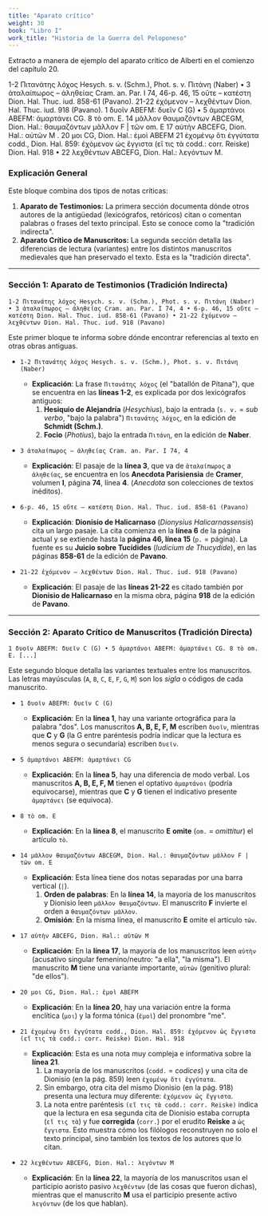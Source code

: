 ```yaml
---
title: "Aparato crítico"
weight: 30
book: "Libro I"
work_title: "Historia de la Guerra del Peloponeso"
---
```

Extracto a manera de ejemplo del aparato crítico de Alberti en el comienzo del capítulo 20.

1-2 Πιτανάτης λόχος Hesych. s. v. (Schm.), Phot. s. v. Πιτάνη (Naber) • 3 ἀταλαίπωρος – ἀληθείας Cram. an. Par. I 74, 46-p. 46, 15 οὔτε – κατέστη Dion. Hal. Thuc. iud. 858-61 (Pavano). 21-22 ἐχόμενον – λεχθέντων Dion. Hal. Thuc. iud. 918 (Pavano).
1 δυοῖν ΑΒEFM: δυεῖν C (G) • 5 ἁμαρτάνοι ΑΒΕFM: ἁμαρτάνει CG. 8 τὸ om. Ε. 14 μᾶλλον θαυμαζόντων ΑΒCEGM, Dion. Hal.: θαυμαζόντων μᾶλλον F | τῶν om. Ε 17 αὐτὴν ΑΒCEFG, Dion. Hal.: αὐτῶν Μ . 20 μοι CG, Dion. Hal.: ἐμοὶ ABEFM 21 ἐχομένῳ ὅτι ἐγγύτατα codd., Dion. Hal. 859: ἐχόμενον ὡς ἔγγιστα (εἴ τις τὰ codd.: corr. Reiske) Dion. Hal. 918 • 22 λεχθέντων ΑBCEFG, Dion. Hal.: λεγόντων Μ.


### Explicación General

Este bloque combina dos tipos de notas críticas:

1.  **Aparato de Testimonios:** La primera sección documenta dónde otros autores de la antigüedad (lexicógrafos, retóricos) citan o comentan palabras o frases del texto principal. Esto se conoce como la "tradición indirecta".
2.  **Aparato Crítico de Manuscritos:** La segunda sección detalla las diferencias de lectura (variantes) entre los distintos manuscritos medievales que han preservado el texto. Esta es la "tradición directa".

-----

### Sección 1: Aparato de Testimonios (Tradición Indirecta)

```
1-2 Πιτανάτης λόχος Hesych. s. v. (Schm.), Phot. s. v. Πιτάνη (Naber) • 3 ἀταλαίπωρος – ἀληθείας Cram. an. Par. I 74, 4 • 6-p. 46, 15 οὔτε – κατέστη Dion. Hal. Thuc. iud. 858-61 (Pavano) • 21-22 ἐχόμενον – λεχθέντων Dion. Hal. Thuc. iud. 918 (Pavano)
```

Este primer bloque te informa sobre dónde encontrar referencias al texto en otras obras antiguas.

  * `1-2 Πιτανάτης λόχος Hesych. s. v. (Schm.), Phot. s. v. Πιτάνη (Naber)`

      * **Explicación**: La frase `Πιτανάτης λόχος` (el "batallón de Pítana"), que se encuentra en las **líneas 1-2**, es explicada por dos lexicógrafos antiguos:
        1.  **Hesiquio de Alejandría** (*Hesychius*), bajo la entrada (`s. v.` = *sub verbo*, "bajo la palabra") `Πιτανάτης λόχος`, en la edición de **Schmidt (Schm.)**.
        2.  **Focio** (*Photius*), bajo la entrada `Πιτάνη`, en la edición de **Naber**.

  * `3 ἀταλαίπωρος – ἀληθείας Cram. an. Par. I 74, 4`

      * **Explicación**: El pasaje de la **línea 3**, que va de `ἀταλαίπωρος` a `ἀληθείας`, se encuentra en los **Anecdota Parisiensia** de **Cramer**, volumen **I**, página **74**, línea **4**. (*Anecdota* son colecciones de textos inéditos).

  * `6-p. 46, 15 οὔτε – κατέστη Dion. Hal. Thuc. iud. 858-61 (Pavano)`

      * **Explicación**: **Dionisio de Halicarnaso** (*Dionysius Halicarnassensis*) cita un largo pasaje. La cita comienza en la **línea 6** de la página actual y se extiende hasta la **página 46, línea 15** (`p.` = página). La fuente es su **Juicio sobre Tucídides** (*Iudicium de Thucydide*), en las páginas **858-61** de la edición de **Pavano**.

  * `21-22 ἐχόμενον – λεχθέντων Dion. Hal. Thuc. iud. 918 (Pavano)`

      * **Explicación**: El pasaje de las **líneas 21-22** es citado también por **Dionisio de Halicarnaso** en la misma obra, página **918** de la edición de **Pavano**.

-----

### Sección 2: Aparato Crítico de Manuscritos (Tradición Directa)

```
1 δυοῖν ΑΒEFM: δυεῖν C (G) • 5 ἁμαρτάνοι ΑΒΕFM: ἁμαρτάνει CG. 8 τὸ om. Ε. [...]
```

Este segundo bloque detalla las variantes textuales entre los manuscritos. Las letras mayúsculas (`A`, `B`, `C`, `E`, `F`, `G`, `M`) son los *sigla* o códigos de cada manuscrito.

  * `1 δυοῖν ΑΒEFM: δυεῖν C (G)`

      * **Explicación**: En la **línea 1**, hay una variante ortográfica para la palabra "dos". Los manuscritos **A, B, E, F, M** escriben `δυοῖν`, mientras que **C** y **G** (la G entre paréntesis podría indicar que la lectura es menos segura o secundaria) escriben `δυεῖν`.

  * `5 ἁμαρτάνοι ΑΒΕFM: ἁμαρτάνει CG`

      * **Explicación**: En la **línea 5**, hay una diferencia de modo verbal. Los manuscritos **A, B, E, F, M** tienen el optativo `ἁμαρτάνοι` (podría equivocarse), mientras que **C** y **G** tienen el indicativo presente `ἁμαρτάνει` (se equivoca).

  * `8 τὸ om. Ε`

      * **Explicación**: En la **línea 8**, el manuscrito **E** **omite** (`om.` = *omittitur*) el artículo `τὸ`.

  * `14 μᾶλλον θαυμαζόντων ΑΒCEGM, Dion. Hal.: θαυμαζόντων μᾶλλον F | τῶν om. Ε`

      * **Explicación**: Esta línea tiene dos notas separadas por una barra vertical (`|`).
        1.  **Orden de palabras**: En la **línea 14**, la mayoría de los manuscritos y Dionisio leen `μᾶλλον θαυμαζόντων`. El manuscrito **F** invierte el orden a `θαυμαζόντων μᾶλλον`.
        2.  **Omisión**: En la misma línea, el manuscrito **E** omite el artículo `τῶν`.

  * `17 αὐτὴν ΑΒCEFG, Dion. Hal.: αὐτῶν Μ`

      * **Explicación**: En la **línea 17**, la mayoría de los manuscritos leen `αὐτὴν` (acusativo singular femenino/neutro: "a ella", "la misma"). El manuscrito **M** tiene una variante importante, `αὐτῶν` (genitivo plural: "de ellos").

  * `20 μοι CG, Dion. Hal.: ἐμοὶ ABEFM`

      * **Explicación**: En la **línea 20**, hay una variación entre la forma enclítica (`μοι`) y la forma tónica (`ἐμοὶ`) del pronombre "me".

  * `21 ἐχομένῳ ὅτι ἐγγύτατα codd., Dion. Hal. 859: ἐχόμενον ὡς ἔγγιστα (εἴ τις τὰ codd.: corr. Reiske) Dion. Hal. 918`

      * **Explicación**: Esta es una nota muy compleja e informativa sobre la **línea 21**.
        1.  La mayoría de los manuscritos (`codd.` = *codices*) y una cita de Dionisio (en la pág. 859) leen `ἐχομένῳ ὅτι ἐγγύτατα`.
        2.  Sin embargo, otra cita del mismo Dionisio (en la pág. 918) presenta una lectura muy diferente: `ἐχόμενον ὡς ἔγγιστα`.
        3.  La nota entre paréntesis `(εἴ τις τὰ codd.: corr. Reiske)` indica que la lectura en esa segunda cita de Dionisio estaba corrupta (`εἴ τις τὰ`) y fue **corregida** (`corr.`) por el erudito **Reiske** a `ὡς ἔγγιστα`. Esto muestra cómo los filólogos reconstruyen no solo el texto principal, sino también los textos de los autores que lo citan.

  * `22 λεχθέντων ΑBCEFG, Dion. Hal.: λεγόντων Μ`

      * **Explicación**: En la **línea 22**, la mayoría de los manuscritos usan el participio aoristo pasivo `λεχθέντων` (de las cosas que fueron dichas), mientras que el manuscrito **M** usa el participio presente activo `λεγόντων` (de los que hablan).